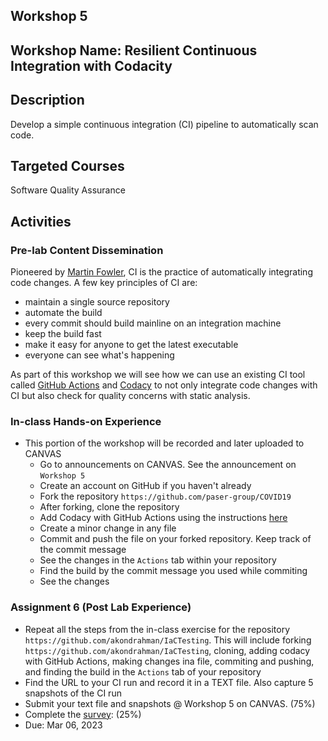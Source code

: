 ## Workshop 5 

## Workshop Name: Resilient Continuous Integration with Codacity

## Description 

Develop a simple continuous integration (CI) pipeline to automatically scan code. 
 
## Targeted Courses 

Software Quality Assurance 

## Activities 

### Pre-lab Content Dissemination 

Pioneered by [Martin Fowler](https://martinfowler.com/), CI is the practice of automatically integrating code changes. A few key principles of CI are: 
- maintain a single source repository
- automate the build
- every commit should build mainline on an integration machine
- keep the build fast
- make it easy for anyone to get the latest executable
- everyone can see what's happening 

As part of this workshop we will see how we can use an existing CI tool called [GitHub Actions](https://github.com/features/actions) and [Codacy](https://github.com/marketplace/actions/codacy-analysis-cli) to not only integrate code changes with CI but also check for quality concerns with static analysis. 

### In-class Hands-on Experience 

- This portion of the workshop will be recorded and later uploaded to CANVAS
   - Go to announcements on CANVAS. See the announcement on `Workshop 5`
   - Create an account on GitHub if you haven't already 
   - Fork the repository `https://github.com/paser-group/COVID19` 
   - After forking, clone the repository 
   - Add Codacy with GitHub Actions using the instructions [here](https://github.com/marketplace/actions/codacy-analysis-cli) 
   - Create a minor change in any file 
   - Commit and push the file on your forked repository. Keep track of the commit message 
   - See the changes in the `Actions` tab within your repository 
   - Find the build by the commit message you used while commiting 
   - See the changes 

### Assignment 6 (Post Lab Experience) 
- Repeat all the steps from the in-class exercise for the repository `https://github.com/akondrahman/IaCTesting`. This will include forking `https://github.com/akondrahman/IaCTesting`, cloning, adding codacy with GitHub Actions, making changes ina  file, commiting and pushing, and finding the build in the `Actions` tab of your repository   
- Find the URL to your CI run and record it in a TEXT file. Also capture 5 snapshots of the CI run 
- Submit your text file and snapshots @ Workshop 5 on CANVAS. (75%)
- Complete the [survey](https://auburn.qualtrics.com/jfe/form/SV_cAOhdjfti78MVls):  (25%)
- Due: Mar 06, 2023 